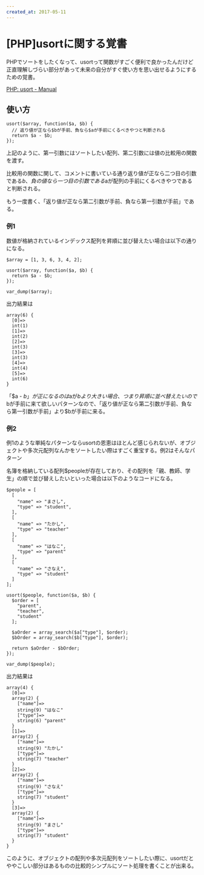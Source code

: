 ```yaml
---
created_at: 2017-05-11
---
```


# [PHP]usortに関する覚書

PHPでソートをしたくなって、usortって関数がすごく便利で良かったんだけど正直理解しづらい部分があって未来の自分がすぐ使い方を思い出せるようにするための覚書。

[PHP: usort - Manual](http://php.net/manual/ja/function.usort.php)

## 使い方

```
usort($array, function($a, $b) {
  // 返り値が正なら$bが手前、負なら$aが手前にくるべきやつと判断される
  return $a - $b;
});
```

上記のように、第一引数にはソートしたい配列、第二引数には値の比較用の関数を渡す。

比較用の関数に関して、コメントに書いている通り返り値が正なら二つ目の引数である$b、負の値なら一つ目の引数である$aが配列の手前にくるべきやつであると判断される。

もう一度書く、「返り値が正なら第二引数が手前、負なら第一引数が手前」である。

### 例1

数値が格納されているインデックス配列を昇順に並び替えたい場合は以下の通りになる。

```
$array = [1, 3, 6, 3, 4, 2];

usort($array, function($a, $b) {
  return $a - $b;
});

var_dump($array);
```

出力結果は

```
array(6) {
  [0]=>
  int(1)
  [1]=>
  int(2)
  [2]=>
  int(3)
  [3]=>
  int(3)
  [4]=>
  int(4)
  [5]=>
  int(6)
}
```

「$a - $b」が正になるのは$aが$bより大きい場合、つまり昇順に並べ替えたいので$bが手前に来て欲しいパターンなので、「返り値が正なら第二引数が手前、負なら第一引数が手前」より$bが手前に来る。

### 例2

例1のような単純なパターンならusortの恩恵はほとんど感じられないが、オブジェクトや多次元配列なんかをソートしたい際はすごく重宝する。例2はそんなパターン

名簿を格納している配列$peopleが存在しており、その配列を「親、教師、学生」の順で並び替えしたいといった場合は以下のようなコードになる。

```
$people = [
  [
    "name" => "まさし",
    "type" => "student",
  ],
  [
    "name" => "たかし",
    "type" => "teacher"
  ],
  [
    "name" => "はなこ",
    "type" => "parent"
  ],
  [
    "name" => "さなえ",
    "type" => "student"
  ]
];

usort($people, function($a, $b) {
  $order = [
    "parent",
    "teacher",
    "student"
  ];

  $aOrder = array_search($a["type"], $order);
  $bOrder = array_search($b["type"], $order);

  return $aOrder - $bOrder;
});

var_dump($people);
```

出力結果は

```
array(4) {
  [0]=>
  array(2) {
    ["name"]=>
    string(9) "はなこ"
    ["type"]=>
    string(6) "parent"
  }
  [1]=>
  array(2) {
    ["name"]=>
    string(9) "たかし"
    ["type"]=>
    string(7) "teacher"
  }
  [2]=>
  array(2) {
    ["name"]=>
    string(9) "さなえ"
    ["type"]=>
    string(7) "student"
  }
  [3]=>
  array(2) {
    ["name"]=>
    string(9) "まさし"
    ["type"]=>
    string(7) "student"
  }
}
```

このように、オブジェクトの配列や多次元配列をソートしたい際に、usortだとややこしい部分はあるものの比較的シンプルにソート処理を書くことが出来る。
